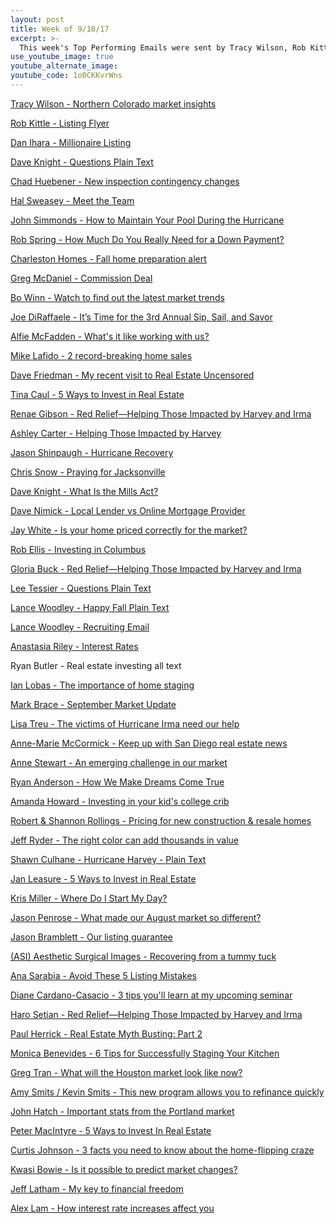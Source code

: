 ```yaml
---
layout: post
title: Week of 9/18/17
excerpt: >-
  This week's Top Performing Emails were sent by Tracy Wilson, Rob Kittle, Dan Ihara, Dave Knight, and Chad Huebener
use_youtube_image: true
youtube_alternate_image:
youtube_code: 1o0CKKvrWns
---
```

<a href="http://p0.vresp.com/L07xQ3" target="_blank">Tracy Wilson -	Northern Colorado market insights</a>

<a href="http://p0.vresp.com/8cmmKC" target="_blank">Rob Kittle -	Listing Flyer</a>

<a href="http://p0.vresp.com/IctEcK" target="_blank">Dan Ihara -	Millionaire Listing</a>

<a href="http://p0.vresp.com/eCMOIz" target="_blank">Dave Knight -	Questions Plain Text</a>

<a href="http://p0.vresp.com/tfChRr" target="_blank">Chad Huebener -	New inspection contingency changes</a>

<a href="http://p0.vresp.com/cTY7bb" target="_blank">Hal Sweasey - 	Meet the Team</a>

<a href="http://p0.vresp.com/9CsE1r" target="_blank">John Simmonds -	How to Maintain Your Pool During the Hurricane</a>

<a href="http://p0.vresp.com/ueQafl" target="_blank">Rob Spring -	How Much Do You Really Need for a Down Payment?</a>

<a href="http://p0.vresp.com/xmmKlT" target="_blank">Charleston Homes -	Fall home preparation alert</a>

<a href="http://p0.vresp.com/36aoaX" target="_blank">Greg McDaniel - 	Commission Deal</a>

<a href="http://p0.vresp.com/KJvWub" target="_blank">Bo Winn -	Watch to find out the latest market trends</a>

<a href="http://p0.vresp.com/kUyLQ1" target="_blank">Joe DiRaffaele -	It’s Time for the 3rd Annual Sip, Sail, and Savor</a>

<a href="http://p0.vresp.com/NSB6bi" target="_blank">Alfie McFadden -	What's it like working with us?</a>

<a href="http://p0.vresp.com/ikAZ1D" target="_blank">Mike Lafido -	2 record-breaking home sales</a>

<a href="http://p0.vresp.com/efcge0" target="_blank">Dave Friedman -	My recent visit to Real Estate Uncensored</a>

<a href="http://p0.vresp.com/iUC8tz" target="_blank">Tina Caul -	5 Ways to Invest in Real Estate</a>

<a href="http://p0.vresp.com/Otby9e" target="_blank">Renae Gibson -	Red Relief—Helping Those Impacted by Harvey and Irma</a>

<a href="http://p0.vresp.com/l5npJb" target="_blank">Ashley Carter -	Helping Those Impacted by Harvey</a>

<a href="http://p0.vresp.com/965xKn" target="_blank">Jason Shinpaugh -	Hurricane Recovery</a>

<a href="http://p0.vresp.com/G3SiOv" target="_blank">Chris Snow -	Praying for Jacksonville</a>

<a href="http://p0.vresp.com/maW0ma" target="_blank">Dave Knight -	What Is the Mills Act?</a>

<a href="http://p0.vresp.com/xbc015" target="_blank">Dave Nimick -	Local Lender vs Online Mortgage Provider</a>

<a href="http://p0.vresp.com/l55COn" target="_blank">Jay White -	Is your home priced correctly for the market?</a>

<a href="http://p0.vresp.com/Q1Y4ol" target="_blank">Rob Ellis -	Investing in Columbus</a>

<a href="http://p0.vresp.com/Arpeqj" target="_blank">Gloria Buck -	Red Relief—Helping Those Impacted by Harvey and Irma</a>

<a href="http://p0.vresp.com/qGxtX4" target="_blank">Lee Tessier -	Questions Plain Text</a>

<a href="http://p0.vresp.com/iPC9G4" target="_blank">Lance Woodley -	Happy Fall Plain Text</a>

<a href="http://p0.vresp.com/mHkhnC" target="_blank">Lance Woodley -	Recruiting Email</a>

<a href="http://p0.vresp.com/0EWdbe" target="_blank">Anastasia Riley -	Interest Rates</a>

Ryan Butler -	Real estate investing all text

<a href="http://p0.vresp.com/7RhQna" target="_blank">Ian Lobas -	The importance of home staging</a>

<a href="http://p0.vresp.com/xEAKlY" target="_blank">Mark Brace -	September Market Update</a>

<a href="http://p0.vresp.com/RveapB" target="_blank">Lisa Treu - 	The victims of Hurricane Irma need our help</a>

<a href="http://p0.vresp.com/Hh8uv2" target="_blank">Anne-Marie McCormick -	Keep up with San Diego real estate news</a>

<a href="http://p0.vresp.com/e0SpUF" target="_blank">Anne Stewart -	An emerging challenge in our market</a>

<a href="http://p0.vresp.com/qKxFoH" target="_blank">Ryan Anderson -	How We Make Dreams Come True</a>

<a href="http://p0.vresp.com/1L6bhD" target="_blank">Amanda Howard -	Investing in your kid's college crib</a>

<a href="http://p0.vresp.com/tKh5r0" target="_blank">Robert & Shannon Rollings - 	Pricing for new construction & resale homes</a>

<a href="http://p0.vresp.com/yKyQEf" target="_blank">Jeff Ryder -	The right color can add thousands in value</a>

<a href="http://p0.vresp.com/eJMZKC" target="_blank">Shawn Culhane -	Hurricane Harvey - Plain Text</a>

<a href="http://p0.vresp.com/iKODyr" target="_blank">Jan Leasure -	5 Ways to Invest in Real Estate</a>

<a href="http://p0.vresp.com/N9f8hS" target="_blank">Kris Miller -	Where Do I Start My Day?</a>

<a href="http://p0.vresp.com/y8UJkT" target="_blank">Jason Penrose -	What made our August market so different?</a>

<a href="http://p0.vresp.com/mVGtqv" target="_blank">Jason Bramblett -	Our listing guarantee</a>

<a href="http://p0.vresp.com/gG8Tom" target="_blank">(ASI) Aesthetic Surgical Images -	Recovering from a tummy tuck</a>

<a href="http://p0.vresp.com/MLtw76" target="_blank">Ana Sarabia -	Avoid These 5 Listing Mistakes</a>

<a href="http://p0.vresp.com/PCpMNx" target="_blank">Diane Cardano-Casacio -	3 tips you'll learn at my upcoming seminar</a>

<a href="http://p0.vresp.com/xJQRCB" target="_blank">Haro Setian -	Red Relief—Helping Those Impacted by Harvey and Irma</a>

<a href="http://p0.vresp.com/mjW7zB" target="_blank">Paul Herrick -	Real Estate Myth Busting: Part 2</a>

<a href="http://p0.vresp.com/hbS76K" target="_blank">Monica Benevides -	6 Tips for Successfully Staging Your Kitchen</a>

<a href="http://p0.vresp.com/CAWSsa" target="_blank">Greg Tran -	What will the Houston market look like now?</a>

<a href="http://p0.vresp.com/qv5dN2" target="_blank">Amy Smits / Kevin Smits -	This new program allows you to refinance quickly</a>

<a href="http://p0.vresp.com/YpsX9y" target="_blank">John Hatch - 	Important stats from the Portland market</a>

<a href="http://p0.vresp.com/HGq9xK" target="_blank">Peter MacIntyre -	5 Ways to Invest In Real Estate</a>

<a href="http://p0.vresp.com/B42KxI" target="_blank">Curtis Johnson -	3 facts you need to know about the home-flipping craze</a>

<a href="http://p0.vresp.com/St8Yqp" target="_blank">Kwasi Bowie -	Is it possible to predict market changes?</a>

<a href="http://p0.vresp.com/c2s86x" target="_blank">Jeff Latham -	My key to financial freedom</a>

<a href="http://p0.vresp.com/hY7FaX" target="_blank">Alex Lam - 	How interest rate increases affect you</a>
